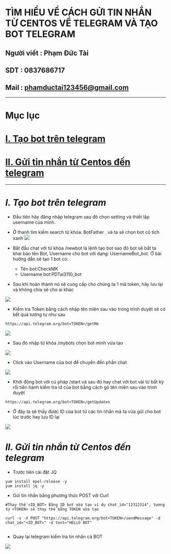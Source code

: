 <!--
# h1
## h2
### h3
#### h4
##### h5
###### h6

*in nghiêng*

**bôi đậm**

***vừa in nghiêng vừa bôi đậm***

`inlide code`

```php

echo ("highlight code");

```

[Link test](https://viblo.asia/helps/cach-su-dung-markdown-bxjvZYnwkJZ)

![markdown](https://images.viblo.asia/518eea86-f0bd-45c9-bf38-d5cb119e947d.png)

* mục 3
* mục 2
* mục 1

1. item 1
2. item 2
3. item 3

***
horizonal rules

> text

{@youtube: https://www.youtube.com/watch?v=HndN6P9ke6U}
* Cài đặt nginx bằng câu lệnh sau
```php
dnf -y install nginx
```
*	Cấu hình nginx như sau
```php
vi /etc/nginx/nginx.conf

 Server{
     ...
     server_name www.srv.world;
     ...
 }
 
-->

# TÌM HIỂU VỀ CÁCH GỬI TIN NHẮN TỪ CENTOS VỀ TELEGRAM VÀ TẠO BOT TELEGRAM
## Người viết : Phạm Đức Tài
## SDT : 0837686717
## Mail : phamductai123456@gmail.com

***
# Mục lục
# [I.	Tạo bot trên telegram]()

# [II.	Gửi tin nhắn từ Centos đến telegram]()
***
# ***I.	Tạo bot trên telegram***
* Đầu tiên hãy đăng nhập telegram sau đó chọn setting và thiết lập username của mình.
* Ở thanh tìm kiếm search từ khóa: BotFather . và ta sẽ chọn bot có tích xanh
![](https://user-images.githubusercontent.com/52046920/185291540-2a144512-f1bb-4a85-b111-8f2d95f0f40f.png)


* Bắt đầu chat với từ khóa /newbot là lệnh tạo bot sao đó bot sẽ bắt ta khai báo tên Bot, Username cho bot với dạng: UsernameBot_bot. Ở bài hướng dẫn sẽ tạo 1 bot có:
    * Tên bot:CheckMK
    * Username bot:PDTai3110_bot
* Sau khi hoàn thành nó sẽ cung cấp cho chúng ta 1 mã token, hãy lưu lại và không chia sẽ cho ai khác

![](https://user-images.githubusercontent.com/52046920/185291541-eefbdd5a-4ea5-45e7-ae4f-ca78acf22d09.png)

* Kiểm tra Token bằng cách nhập tên miên sau vào trong trình duyệt sẽ có kết quả tương tự như sau
```http
https://api.telegram.org/bot<TOKEN>/getMe
```
![](https://user-images.githubusercontent.com/52046920/185292369-d120958a-91ca-4b12-9b22-556239584ad2.png)

* Sau đó nhập từ khóa /mybots chọn bot mình vừa tạo

![](https://user-images.githubusercontent.com/52046920/185292711-bb897527-77b1-468b-9c74-e16be83db1af.png)
* Click vào Username của bot để chuyển đến phần chat

![](https://user-images.githubusercontent.com/52046920/185291528-d36dc383-24f5-4c9a-9d06-9173da9d4b2e.png)

* Khởi động bot với cú pháp /start và sau đó hay chat với bot vài từ bất kỳ rồi tiến hành kiểm tra id của bot bằng cách gõ tên miên sau vào trình duyệt

```http
https://api.telegram.org/bot<TOKEN>/getUpdates

```
* Ở đây ta sẽ thấy được ID của bot từ các tin nhắn mà ta vừa gửi cho bot lúc trước hay lưu ID lại

![](https://user-images.githubusercontent.com/52046920/185291536-bd55a3eb-e15d-473b-95d0-3f1a40fd1756.png)


# ***II.	Gửi tin nhắn từ Centos đến telegram***
* Trước tiên cài đặt JQ
```shell
yum install epel-release -y
yum install jq -y
```

* Gửi tin nhắn bằng phương thức POST với Curl
```shell
#Thay thế <ID_BOT> Bằng ID bot vừa tạo ví dụ chat_id="12312314", tương tự <TOKEN> sẽ thay thế bằng TOKEN vừa tạo

curl -s -X POST "https://api.telegram.org/bot<TOKEN>/sendMessage" -d chat_id="<ID_BOT>" -d text="HELLO BOT"


```
* Quay lại telegram kiểm tra tin nhắn cả BOT

![](https://user-images.githubusercontent.com/52046920/185294119-c70c9c66-352d-40f1-bb80-a61a333b1f9e.png)